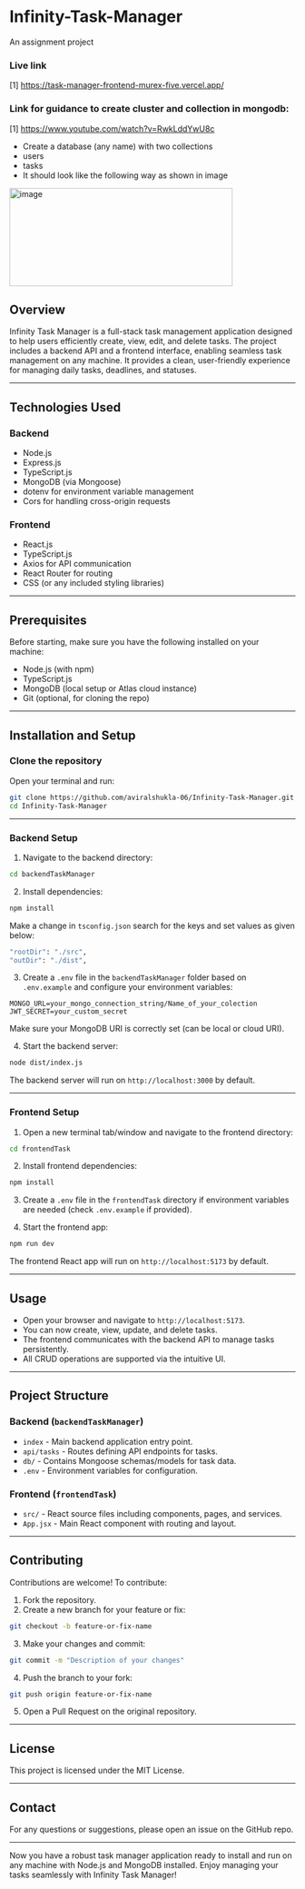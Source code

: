 # Infinity-Task-Manager
An assignment project

### Live link
[1] https://task-manager-frontend-murex-five.vercel.app/

### Link for guidance to create cluster and collection in mongodb:
[1] https://www.youtube.com/watch?v=RwkLddYwU8c

- Create a database (any name) with two collections
- users
- tasks
- It should look like the following way as shown in image

<img width="393" height="173" alt="image" src="https://github.com/user-attachments/assets/7edf333a-2706-4a2c-9097-d41c49f2fbf5" />


## Overview
Infinity Task Manager is a full-stack task management application designed to help users efficiently create, view, edit, and delete tasks. The project includes a backend API and a frontend interface, enabling seamless task management on any machine. It provides a clean, user-friendly experience for managing daily tasks, deadlines, and statuses.

***

## Technologies Used

### Backend
- Node.js
- Express.js
- TypeScript.js
- MongoDB (via Mongoose)
- dotenv for environment variable management
- Cors for handling cross-origin requests

### Frontend
- React.js
- TypeScript.js
- Axios for API communication
- React Router for routing
- CSS (or any included styling libraries)

***

## Prerequisites

Before starting, make sure you have the following installed on your machine:

- Node.js (with npm)
- TypeScript.js
- MongoDB (local setup or Atlas cloud instance)
- Git (optional, for cloning the repo)

***

## Installation and Setup

### Clone the repository

Open your terminal and run:

```bash
git clone https://github.com/aviralshukla-06/Infinity-Task-Manager.git
cd Infinity-Task-Manager
```

***

### Backend Setup

1. Navigate to the backend directory:

```bash
cd backendTaskManager
```



2. Install dependencies:

```bash
npm install
```

Make a change in `tsconfig.json` search for the keys and set values as given below:
```bash
"rootDir": "./src",
"outDir": "./dist",
```

3. Create a `.env` file in the `backendTaskManager` folder based on `.env.example` and configure your environment variables:

```
MONGO_URL=your_mongo_connection_string/Name_of_your_colection
JWT_SECRET=your_custom_secret
```

Make sure your MongoDB URI is correctly set (can be local or cloud URI).

4. Start the backend server:

```bash
node dist/index.js
```

The backend server will run on `http://localhost:3000` by default.

***

### Frontend Setup

1. Open a new terminal tab/window and navigate to the frontend directory:

```bash
cd frontendTask
```

2. Install frontend dependencies:

```bash
npm install
```

3. Create a `.env` file in the `frontendTask` directory if environment variables are needed (check `.env.example` if provided).

4. Start the frontend app:

```bash
npm run dev
```

The frontend React app will run on `http://localhost:5173` by default.

***

## Usage

- Open your browser and navigate to `http://localhost:5173`.
- You can now create, view, update, and delete tasks.
- The frontend communicates with the backend API to manage tasks persistently.
- All CRUD operations are supported via the intuitive UI.

***

## Project Structure

### Backend (`backendTaskManager`)
- `index` - Main backend application entry point.
- `api/tasks` - Routes defining API endpoints for tasks.
- `db/` - Contains Mongoose schemas/models for task data.
- `.env` - Environment variables for configuration.

### Frontend (`frontendTask`)
- `src/` - React source files including components, pages, and services.
- `App.jsx` - Main React component with routing and layout.

***

## Contributing

Contributions are welcome! To contribute:

1. Fork the repository.
2. Create a new branch for your feature or fix:

```bash
git checkout -b feature-or-fix-name
```

3. Make your changes and commit:

```bash
git commit -m "Description of your changes"
```

4. Push the branch to your fork:

```bash
git push origin feature-or-fix-name
```

5. Open a Pull Request on the original repository.

***

## License

This project is licensed under the MIT License.

***

## Contact

For any questions or suggestions, please open an issue on the GitHub repo.

***

Now you have a robust task manager application ready to install and run on any machine with Node.js and MongoDB installed. Enjoy managing your tasks seamlessly with Infinity Task Manager!

